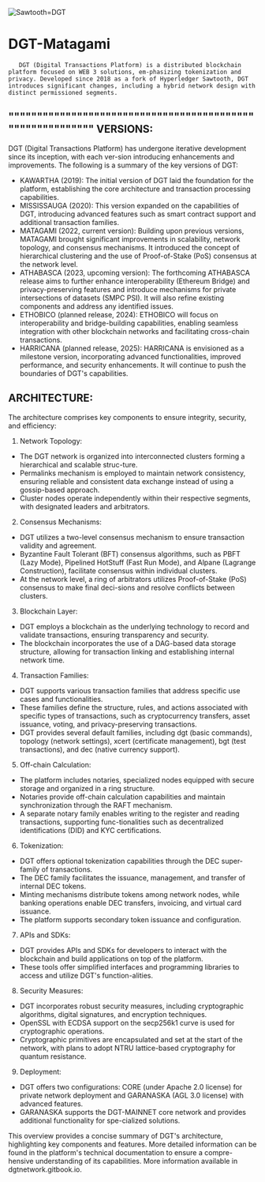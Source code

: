 ![Sawtooth=DGT](http://dgt.world/images/logo.svg)

# DGT-Matagami

       DGT (Digital Transactions Platform) is a distributed blockchain platform focused on WEB 3 solutions, em-phasizing tokenization and privacy. Developed since 2018 as a fork of Hyperledger Sawtooth, DGT introduces significant changes, including a hybrid network design with distinct permissioned segments. 
""""""""""""""""""""""""""""""""""""""""""""""""""""""""""
**VERSIONS**:
-----------
DGT (Digital Transactions Platform) has undergone iterative development since its inception, with each ver-sion introducing enhancements and improvements. The following is a summary of the key versions of DGT:
-	KAWARTHA (2019): The initial version of DGT laid the foundation for the platform, establishing the core architecture and transaction processing capabilities.
-	MISSISSAUGA (2020): This version expanded on the capabilities of DGT, introducing advanced features such as smart contract support and additional transaction families.
-	MATAGAMI (2022, current version): Building upon previous versions, MATAGAMI brought significant improvements in scalability, network topology, and consensus mechanisms. It introduced the concept of hierarchical clustering and the use of Proof-of-Stake (PoS) consensus at the network level.
-	ATHABASCA (2023, upcoming version): The forthcoming ATHABASCA release aims to further enhance interoperability (Ethereum Bridge) and privacy-preserving features and introduce mechanisms for private intersections of datasets (SMPC PSI). It will also refine existing components and address any identified issues.
-	ETHOBICO (planned release, 2024): ETHOBICO will focus on interoperability and bridge-building capabilities, enabling seamless integration with other blockchain networks and facilitating cross-chain transactions.
-	HARRICANA (planned release, 2025): HARRICANA is envisioned as a milestone version, incorporating advanced functionalities, improved performance, and security enhancements. It will continue to push the boundaries of DGT's capabilities.

**ARCHITECTURE**:
-----------
The architecture comprises key components to ensure integrity, security, and efficiency:
1.	Network Topology:
-	The DGT network is organized into interconnected clusters forming a hierarchical and scalable struc-ture.
-	Permalinks mechanism is employed to maintain network consistency, ensuring reliable and consistent data exchange instead of using a gossip-based approach.
-	Cluster nodes operate independently within their respective segments, with designated leaders and arbitrators.
2.	Consensus Mechanisms:
-	DGT utilizes a two-level consensus mechanism to ensure transaction validity and agreement.
-	Byzantine Fault Tolerant (BFT) consensus algorithms, such as PBFT (Lazy Mode), Pipelined HotStuff (Fast Run Mode), and Alpane (Lagrange Construction), facilitate consensus within individual clusters.
-	At the network level, a ring of arbitrators utilizes Proof-of-Stake (PoS) consensus to make final deci-sions and resolve conflicts between clusters.
3.	Blockchain Layer:
-	DGT employs a blockchain as the underlying technology to record and validate transactions, ensuring transparency and security.
-	The blockchain incorporates the use of a DAG-based data storage structure, allowing for transaction linking and establishing internal network time.
4.	Transaction Families:
-	DGT supports various transaction families that address specific use cases and functionalities.
-	These families define the structure, rules, and actions associated with specific types of transactions, such as cryptocurrency transfers, asset issuance, voting, and privacy-preserving transactions.
-	DGT provides several default families, including dgt (basic commands), topology (network settings), xcert (certificate management), bgt (test transactions), and dec (native currency support).
5.	Off-chain Calculation:
-	The platform includes notaries, specialized nodes equipped with secure storage and organized in a ring structure.
-	Notaries provide off-chain calculation capabilities and maintain synchronization through the RAFT mechanism.
-	A separate notary family enables writing to the register and reading transactions, supporting func-tionalities such as decentralized identifications (DID) and KYC certifications.
6.	Tokenization:
-	DGT offers optional tokenization capabilities through the DEC super-family of transactions.
-	The DEC family facilitates the issuance, management, and transfer of internal DEC tokens.
-	Minting mechanisms distribute tokens among network nodes, while banking operations enable DEC transfers, invoicing, and virtual card issuance.
-	The platform supports secondary token issuance and configuration.
7.	APIs and SDKs:
-	DGT provides APIs and SDKs for developers to interact with the blockchain and build applications on top of the platform.
-	These tools offer simplified interfaces and programming libraries to access and utilize DGT's function-alities.
8.	Security Measures:
-	DGT incorporates robust security measures, including cryptographic algorithms, digital signatures, and encryption techniques.
-	OpenSSL with ECDSA support on the secp256k1 curve is used for cryptographic operations.
-	Cryptographic primitives are encapsulated and set at the start of the network, with plans to adopt NTRU lattice-based cryptography for quantum resistance.
9.	Deployment:
-	DGT offers two configurations: CORE (under Apache 2.0 license) for private network deployment and GARANASKA (AGL 3.0 license) with advanced features.
-	GARANASKA supports the DGT-MAINNET core network and provides additional functionality for spe-cialized solutions.

This overview provides a concise summary of DGT's architecture, highlighting key components and features. More detailed information can be found in the platform's technical documentation to ensure a compre-hensive understanding of its capabilities. More information available in dgtnetwork.gitbook.io.
